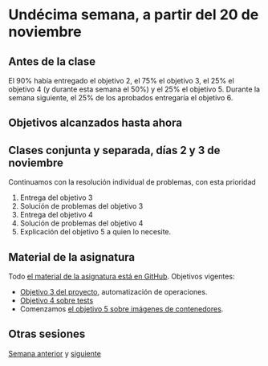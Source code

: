 # Undécima semana, a partir del 20 de noviembre

## Antes de la clase

El 90% había entregado el objetivo 2, el 75% el objetivo 3, el 25% el objetivo 4
(y durante esta semana el 50%) y el 25% el objetivo 5. Durante la semana
siguiente, el 25% de los aprobados entregaría el objetivo 6.

## Objetivos alcanzados hasta ahora



## Clases conjunta y separada, días 2 y 3 de noviembre

Continuamos con la resolución individual de problemas, con esta prioridad

1. Entrega del objetivo 3
2. Solución de problemas del objetivo 3
3. Entrega del objetivo 4
4. Solución de problemas del objetivo 4
5. Explicación del objetivo 5 a quien lo necesite.

## Material de la asignatura

Todo [el material de la asignatura está en
GitHub](http://jj.github.io/IV). Objetivos vigentes:

* [Objetivo 3 del
  proyecto](http://jj.github.io/IV/documentos/proyecto/3.Automatizar),
  automatización de operaciones.
* [Objetivo 4 sobre
  tests](http://jj.github.io/IV/documentos/proyecto/4.Tests)
* Comenzamos [el objetivo 5 sobre imágenes de
  contenedores](http://jj.github.io/IV/documentos/proyecto/5.Docker).

## Otras sesiones

[Semana anterior](semana-10.md) y [siguiente](semana-12.md)
